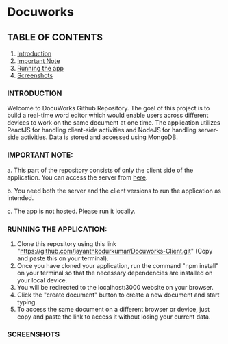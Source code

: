 # Docuworks

## TABLE OF CONTENTS

1. [Introduction](#INTRODUCTION)
2. [Important Note](#IMPORTANT-NOTE)
3. [Running the app](#RUNNING-THE-APPLICATION)
4. [Screenshots](#SCREENSHOTS)


### INTRODUCTION

Welcome to DocuWorks Github Repository. The goal of this project is to build a real-time word editor which would enable users across different devices to work on the same
document at one time. The application utilizes ReactJS for handling client-side activities and NodeJS for handling server-side activities. Data is stored and accessed using MongoDB.

### IMPORTANT NOTE:

a. This part of the repository consists of only the client side of the application. You can access the server from [here](https://github.com/jayanthkodurkumar/Docuworks-Server).

b. You need both the server and the client versions to run the application as intended.

c. The app is not hosted. Please run it locally.

### RUNNING THE APPLICATION:

1.   Clone this repository using this link "https://github.com/jayanthkodurkumar/Docuworks-Client.git" (Copy and paste this on your terminal).
2.   Once you have cloned your application, run the command "npm install" on your terminal so that the necessary dependencies are installed on your local device.
3.   You will be redirected to the localhost:3000 website on your browser.
4.   Click the "create document" button to create a new document and start typing.
5.   To access the same document on a different browser or device, just copy and paste the link to access it without losing your current data.

### SCREENSHOTS

